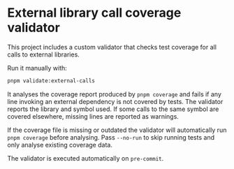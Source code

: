 # External library call coverage validator

This project includes a custom validator that checks test coverage for all calls to external libraries.

Run it manually with:

```bash
pnpm validate:external-calls
```

It analyses the coverage report produced by `pnpm coverage` and fails if any line invoking an external dependency is not covered by tests. The validator reports the library and symbol used. If some calls to the same symbol are covered elsewhere, missing lines are reported as warnings.

If the coverage file is missing or outdated the validator will automatically run `pnpm coverage` before analysing. Pass `--no-run` to skip running tests and only analyse existing coverage data.

The validator is executed automatically on `pre-commit`.
